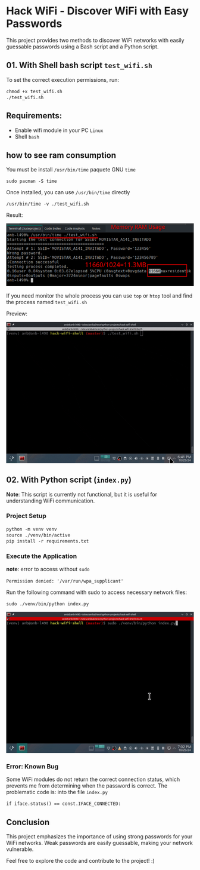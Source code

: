 # Hack WiFi - Discover WiFi with Easy Passwords

This project provides two methods to discover WiFi networks with easily guessable passwords using a Bash script and a Python script.

## 01. With Shell bash script `test_wifi.sh`

To set the correct execution permissions, run:

    chmod +x test_wifi.sh
    ./test_wifi.sh


## Requirements:

- Enable wifi module in your PC `Linux`
- Shell `bash`

## how to see ram consumption

You must be install `/usr/bin/time` paquete GNU `time`

    sudo pacman -S time

Once installed, you can use `/usr/bin/time` directly

    /usr/bin/time -v ./test_wifi.sh

Result:

![memory-ram-usage.png](./docs/readme/memory-ram-usage.png)


If you need monitor the whole process
you can use `top` or `htop` tool and find the process named `test_wifi.sh`


Preview:

![image gif](./docs/readme/hack-wifi-shell.gif)

## 02. With Python script (`index.py`)

**Note**: This script is currently not functional, but it is useful for understanding WiFi communication.

### Project Setup

    python -m venv venv
    source ./venv/bin/active
    pip install -r requirements.txt

### Execute the Application

**note**: error to access without `sudo`

`Permission denied: '/var/run/wpa_supplicant'`

Run the following command with sudo to access necessary network files:

    sudo ./venv/bin/python index.py 

![image gif](./docs/readme/hack-wifi-python.gif)

### Error: Known Bug

Some WiFi modules do not return the correct connection status, which prevents me from determining when the password is correct. The problematic code is:  into the file `index.py`

    if iface.status() == const.IFACE_CONNECTED:

## Conclusion

This project emphasizes the importance of using strong passwords for your WiFi networks. Weak passwords are easily guessable, making your network vulnerable.

Feel free to explore the code and contribute to the project! :) 
